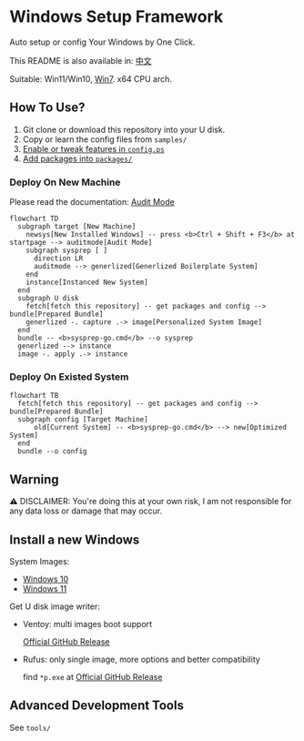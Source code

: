 # Windows Setup Framework

Auto setup or config Your Windows by One Click.

This README is also available in: [中文](./README_ZH.md)

Suitable: Win11/Win10, [Win7](./win7/README.md). x64 CPU arch.

## How To Use?

1. Git clone or download this repository into your U disk.
2. Copy or learn the config files from `samples/`
3. [Enable or tweak features in `config.ps`](./features/README.md)
4. [Add packages into `packages/`](./packages/README.md)

### Deploy On New Machine

Please read the documentation: [Audit Mode](https://learn.microsoft.com/en-us/windows-hardware/manufacture/desktop/boot-windows-to-audit-mode-or-oobe)

```mermaid
flowchart TD
  subgraph target [New Machine]
    newsys[New Installed Windows] -- press <b>Ctrl + Shift + F3</b> at startpage --> auditmode[Audit Mode]
    subgraph sysprep [ ]
      direction LR
      auditmode --> generlized[Generlized Boilerplate System]
    end
    instance[Instanced New System]
  end
  subgraph U disk
    fetch[fetch this repository] -- get packages and config --> bundle[Prepared Bundle]
    generlized -. capture .-> image[Personalized System Image]
  end
  bundle -- <b>sysprep-go.cmd</b> --o sysprep
  generlized --> instance
  image -. apply .-> instance
```

### Deploy On Existed System

```mermaid
flowchart TB
  fetch[fetch this repository] -- get packages and config --> bundle[Prepared Bundle]
  subgraph config [Target Machine]
      old[Current System] -- <b>sysprep-go.cmd</b> --> new[Optimized System]
  end
  bundle --o config
```

## Warning

⚠️ DISCLAIMER: You're doing this at your own risk, I am not responsible for any data loss or damage that may occur.

## Install a new Windows

System Images:

- [Windows 10](https://www.microsoft.com/software-download/windows10)
- [Windows 11](https://www.microsoft.com/software-download/windows11)

Get U disk image writer:

- Ventoy: multi images boot support

  [Official GitHub Release](https://github.com/ventoy/Ventoy/releases/latest)

- Rufus: only single image, more options and better compatibility

  find `*p.exe` at [Official GitHub Release](https://github.com/pbatard/rufus/releases/latest)

## Advanced Development Tools

See `tools/`
